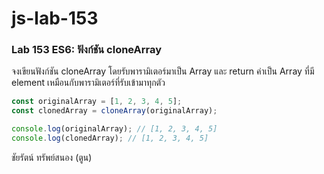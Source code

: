 # js-lab-153
### Lab 153 ES6: ฟังก์ชัน cloneArray
จงเขียนฟังก์ชัน cloneArray โดยรับพารามิเตอร์มาเป็น Array และ return ค่าเป็น Array ที่มี element เหมือนกับพารามิเตอร์ที่รับเข้ามาทุกตัว

```JavaScript
const originalArray = [1, 2, 3, 4, 5];
const clonedArray = cloneArray(originalArray);

console.log(originalArray); // [1, 2, 3, 4, 5]
console.log(clonedArray); // [1, 2, 3, 4, 5]
```
ชัยรัตน์ ทรัพย์สนอง (ตูน)
